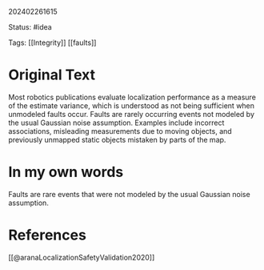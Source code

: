 202402261615

Status: #idea

Tags: [[Integrity]] [[faults]]

# Original Text
Most robotics publications evaluate localization performance as a measure of the estimate variance, which is understood as not being sufficient when unmodeled faults occur. Faults are rarely occurring events not modeled by the usual Gaussian noise assumption. Examples include incorrect associations, misleading measurements due to moving objects, and previously unmapped static objects mistaken by parts of the map.
# In my own words
Faults are rare events that were not modeled by the usual Gaussian noise assumption.

# References
[[@aranaLocalizationSafetyValidation2020]]
